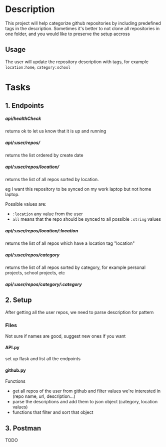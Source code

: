 # Description
This project will help categorize github repositories by including predefined tags in the description. Sometimes it's better to not clone all repositories in one folder, and you would like to preserve the setup accross

## Usage
The user will update the repository description with tags, for example `location:home`, `category:school`

# Tasks

## 1. Endpoints

##### api/healthCheck
returns ok to let us know that it is up and running

##### api/:user/repos/
returns the list ordered by create date

##### api/:user/repos/location/
returns the list of all repos sorted by location. 

eg I want this repository to be synced on my work laptop but not home laptop.

Possible values are:
- `:location` any value from the user
- `all` means that the repo should be synced to all possible `:string` values

##### api/:user/repos/location/:location
returns the list of all repos which have a location tag "location"

##### api/:user/repos/category
returns the list of all repos sorted by category, for example personal projects, school projects, etc

##### api/:user/repos/category/:category


## 2. Setup
After getting all the user repos, we need to parse description for pattern

### Files
Not sure if names are good, suggest new ones if you want

#### API.py
set up flask and list all the endpoints

#### github.py
Functions
- get all repos of the user from github and filter values we're interested in (repo name, url, description...)
- parse the descriptions and add them to json object (category, location values)
- functions that filter and sort that object


## 3. Postman
TODO
 
